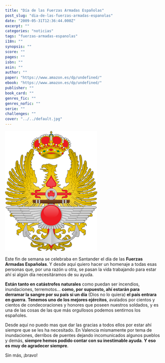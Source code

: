 ```yaml
---
title: "Día de las Fuerzas Armadas Españolas"
post_slug: "dia-de-las-fuerzas-armadas-espanolas"
date: "2009-05-31T12:36:44.000Z"
excerpt: ""
categories: "noticias"
tags: "fuerzas-armadas-espanolas"
i18n: ""
synopsis: ""
score: ""
pages: ""
isbn: ""
asin: ""
author: ""
paper: "https://www.amazon.es/dp/undefined/"
ebook: "https://www.amazon.es/dp/undefined/"
publisher: ""
book_card: ""
genres_fic: ""
genres_nofic: ""
serie: ""
challenges: ""
cover: "../../default.jpg"
---
```


![Fuerzas Armadas Españolas](images/ffaa-esp.png "Fuerzas Armadas Españolas")

Este fin de semana se celebraba en Santander el día de las **Fuerzas Armadas Españolas**. Y desde aquí quiero hacer un homenaje a todas esas personas que, por una razón u otra, se pasan la vida trabajando para estar ahí si algún día necesitáramos de su ayuda.

**Están tanto en catástrofes naturales** como puedan ser incendios, inundaciones, terremotos… **como, por supuesto, ahí estarán para derramar la sangre por su país si un día** (Dios no lo quiera) **el país entrara en guerra**. **Tenemos uno de los mejores ejércitos**, avalados por cientos y cientos de condecoraciones y honores que poseen nuestros soldados, y es una de las cosas de las que más orgullosos podemos sentirnos los españoles.

Desde aquí no puedo mas que dar las gracias a todos ellos por estar ahí siempre que se les ha necesitado. En Valencia mismamente por tema de inundaciones, derribos de puentes dejando incomunicados algunos pueblos y demás, **siempre hemos podido contar con su inestimable ayuda**. **Y eso es muy de agradecer siempre**.

Sin más, ¡bravo!
